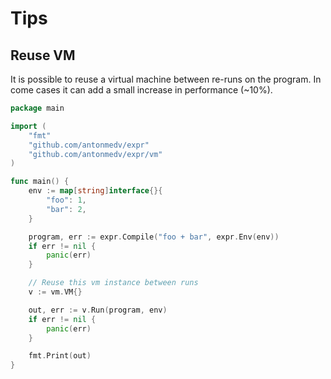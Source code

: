 # Tips

## Reuse VM

It is possible to reuse a virtual machine between re-runs on the program.
In come cases it can add a small increase in performance (~10%).

```go
package main

import (
	"fmt"
	"github.com/antonmedv/expr"
	"github.com/antonmedv/expr/vm"
)

func main() {
	env := map[string]interface{}{
		"foo": 1,
		"bar": 2,
	}

	program, err := expr.Compile("foo + bar", expr.Env(env))
	if err != nil {
		panic(err)
	}

	// Reuse this vm instance between runs
	v := vm.VM{}

	out, err := v.Run(program, env)
	if err != nil {
		panic(err)
	}

	fmt.Print(out)
}
```
